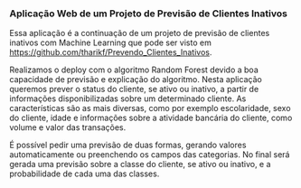 ### Aplicação Web de um Projeto de Previsão de Clientes Inativos

Essa aplicação é a continuação de um projeto de previsão de clientes inativos com Machine Learning que pode ser visto em https://github.com/tharikf/Prevendo_Clientes_Inativos.

Realizamos o deploy com o algoritmo Random Forest devido a boa capacidade de previsão e explicação do algoritmo. Nesta aplicação queremos prever o status do cliente, se ativo ou inativo, a partir de informações disponibilizadas sobre um determinado cliente. As características são as mais diversas, como por exemplo escolaridade, sexo do cliente, idade e informações sobre a atividade bancária do cliente, como volume e valor das transações.

É possível pedir uma previsão de duas formas, gerando valores automaticamente ou preenchendo os campos das categorias. No final será gerada uma previsão sobre a classe do cliente, se ativo ou inativo, e a probabilidade de cada uma das classes.

